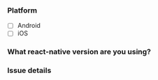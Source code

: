 ### Platform

- [ ] Android
- [ ] iOS

### What react-native version are you using?

### Issue details
